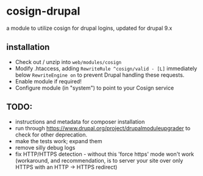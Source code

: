 # cosign-drupal
a module to utilize cosign for drupal logins, updated for drupal 9.x

## installation
   * Check out / unzip into `web/modules/cosign`
   * Modify .htaccess, adding `RewriteRule ^cosign/valid - [L]` immediately below `RewriteEngine on` to prevent Drupal handling these requests.
   * Enable module if required!
   * Configure module (in "system") to point to your Cosign service

## TODO:
   * instructions and metadata for composer installation
   * run through https://www.drupal.org/project/drupalmoduleupgrader to check for other deprecation.
   * make the tests work; expand them
   * remove silly debug logs
   * fix HTTP/HTTPS detection - without this 'force https' mode won't work (workaround, and recommendation, is to server your site over only HTTPS with an HTTP -> HTTPS redirect)

